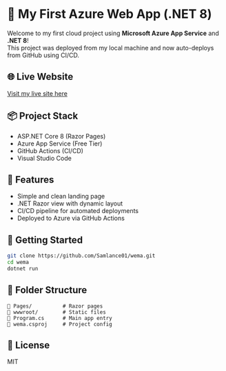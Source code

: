 # 🚀 My First Azure Web App (.NET 8)

Welcome to my first cloud project using **Microsoft Azure App Service** and **.NET 8**!  
This project was deployed from my local machine and now auto-deploys from GitHub using CI/CD.

## 🌐 Live Website
[Visit my live site here](https://myfirstwebsite2025-a0akh0etb6d0emg7.westeurope-01.azurewebsites.net)

## 📦 Project Stack
- ASP.NET Core 8 (Razor Pages)
- Azure App Service (Free Tier)
- GitHub Actions (CI/CD)
- Visual Studio Code

## 📁 Features
- Simple and clean landing page
- .NET Razor view with dynamic layout
- CI/CD pipeline for automated deployments
- Deployed to Azure via GitHub Actions

## 🚀 Getting Started

```bash
git clone https://github.com/Samlance01/wema.git
cd wema
dotnet run
```

## 📂 Folder Structure
```
📁 Pages/          # Razor pages
📁 wwwroot/        # Static files
📄 Program.cs      # Main app entry
📄 wema.csproj     # Project config
```

## 📜 License
MIT
